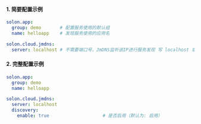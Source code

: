 
#### 1. 简要配置示例

```yml
solon.app:
  group: demo       # 配置服务使用的默认组
  name: helloapp    # 发现服务使用的应用名

solon.cloud.jmdns:
  server: localhost # 不需要端口号，JmDNS监听该IP进行服务发现 写 localhost 或某个本地 IP
```

#### 2. 完整配置示例

```yml
solon.app:
  group: demo
  name: helloapp

solon.cloud.jmdns:
  server: localhost
  discovery:
    enable: true                    # 是否启用（默认为: 启用）
```